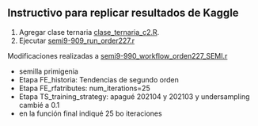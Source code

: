 ## Instructivo para replicar resultados de Kaggle
1. Agregar clase ternaria [clase_ternaria_c2.R](./clase_ternaria_c2.R).
2. Ejecutar [semi9-909_run_order227.r](./semi9-909_run_order227.r)

Modificaciones realizadas a [semi9-990_workflow_orden227_SEMI.r](./semi9-990_workflow_orden227_SEMI.r)
- semilla primigenia
- Etapa FE_historia: Tendencias de segundo orden
- Etapa FE_rfatributes: num_iterations=25
- Etapa TS_training_strategy: apagué 202104 y 202103 y undersampling cambié a 0.1
- en la función final indiqué 25 bo iteraciones